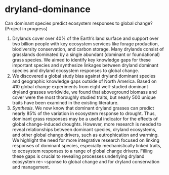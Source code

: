 # dryland-dominance

Can dominant species predict ecosystem responses to global change?
(Project in progress)

1. Drylands cover over 40% of the Earth’s land surface and support over two billion people with key ecosystem services like forage production, biodiversity conservation, and carbon storage. Many drylands consist of grasslands dominated by a single abundant (dominant or foundational) grass species. We aimed to identify key knowledge gaps for these important species and synthesize linkages between dryland dominant species and dryland ecosystem responses to global change.
2. We discovered a global study bias against dryland dominant species and geographic knowledge gaps outside of North America. Based on 410 global change experiments from eight well-studied dominant dryland grasses worldwide, we found that aboveground biomass and cover were the most thoroughly studied traits, but nearly 500 unique traits have been examined in the existing literature. 
3. *Synthesis*. We now know that dominant dryland grasses can predict nearly 85% of the variation in ecosystem response to drought. Thus, dominant grass responses may be a useful indicator for the effects of global change-induced droughts. However, more research is needed to reveal relationships between dominant species, dryland ecosystems, and other global change drivers, such as eutrophication and warming. We highlight the need for more integrative research focused on linking responses of dominant species, especially mechanistically linked traits, to ecosystem responses to a range of global change drivers. Filling these gaps is crucial to revealing processes underlying dryland ecosystem re¬¬sponse to global change and for dryland conservation and management. 

